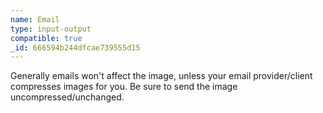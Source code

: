 ```yaml
---
name: Email
type: input-output
compatible: true
_id: 666594b244dfcae739555d15
---
```

Generally emails won't affect the image, unless your email provider/client compresses images for you.
Be sure to send the image uncompressed/unchanged.
